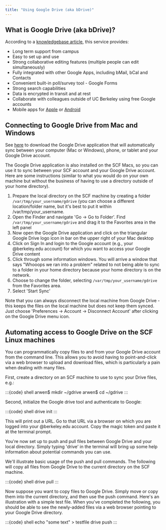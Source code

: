 ```yaml
---
title: "Using Google Drive (aka bDrive)"
---
```


## What is Google Drive (aka bDrive)?

According to a [knowledgebase
article](https://berkeley.service-now.com/kb?id=kb_article_view&sys_kb_id=c71222486f7339005aa3cbbbbb3ee411),
this service provides:

- Long term support from campus
- Easy to set up and use
- Strong collaborative editing features (multiple people can edit
  simultaneously)
- Fully integrated with other Google Apps, including bMail, bCal and
  Contacts
- Convenient built-in poll/survey tool - Google Forms
- Strong search capabilities
- Data is encrypted in transit and at rest
- Collaborate with colleagues outside of UC Berkeley using free Google
  accounts
- Mobile apps for
  [Apple](https://support.google.com/drive/answer/2424384?co=GENIE.Platform%3DiOS&hl=en)
  or [Android](http://www.google.com/mobile/)

## Connecting to Google Drive from Mac and Windows

See [here](https://www.google.com/drive/download) to download the Google
Drive application that will automatically sync between your computer
(Mac or Windows), phone, or tablet and your Google Drive account.

The Google Drive application is also installed on the SCF Macs, so you
can use it to sync between your SCF account and your Google Drive
account. Here are some instructions (similar to what you would do on
your own machine but without the business of having to use a directory
outside of your home directory).

1.  Prepare the local directory on the SCF machine by creating a folder
    `/var/tmp/your_username/gdrive` (you can choose a different
    location/folder name, but it's best to put it within
    /var/tmp/your_username.
2.  Open the Finder and navigate 'Go -\> Go to Folder'. Find
    `/var/tmp/your_username/gdrive` and drag it to the Favorites area in
    the left panel
3.  Now open the Google Drive application and click on the triangular
    Google Drive logo icon in bar on the upper right of your Mac desktop
4.  Click on Sign In and login to the Google account (e.g., your
    \@berkeley.edu account) for which you want to access your Google
    Drive content
5.  Click through some information windows. You will arrive a window
    that says "Whooops we ran into a problem" related to not being able
    to sync to a folder in your home directory because your home
    directory is on the network.
6.  Choose to change the folder, selecting
    `/var/tmp/your_username/gdrive` from the Favorites area.
7.  Select 'Start Sync'

Note that you can always disconnect the local machine from Google
Drive - this keeps the files on the local machine but does not keep them
synced. Just choose 'Preferences -\> Account -\> Disconnect Account'
after clicking on the Google Drive menu icon.

## Automating access to Google Drive on the SCF Linux machines

You can programmatically copy files to and from your Google Drive
account from the command line. This allows you to avoid having to
point-and-click via a web browser to upload and download files, which is
particularly a pain when dealing with many files.

First, create a directory on an SCF machine to use to sync your Drive
files, e.g.:

:::{code} shell
arwen$ mkdir ~/gdrive
arwen$ cd ~/gdrive
:::

Second, initialize the Google drive tool and authenticate to Google:

:::{code} shell
drive init
:::

This will print out a URL. Go to that URL via a browser on which you are
logged into your \@berkeley.edu account. Copy the magic token and paste
it at the terminal prompt.

You're now set up to push and pull files between Google Drive and your
local directory. Simply typing 'drive' in the terminal will bring up
some help information about potential commands you can use.

We'll illustrate basic usage of the push and pull commands. The
following will copy all files from Google Drive to the current directory
on the SCF machine.

:::{code} shell
drive pull
:::

Now suppose you want to copy files to Google Drive. Simply move or copy
them into the current directory, and then use the push command. Here's
an illustration with a simple test file. When you've completed the
following, you should be able to see the newly-added files via a web
browser pointing to your Google Drive directory.

:::{code} shell
echo "some text" > testfile
drive push
:::
